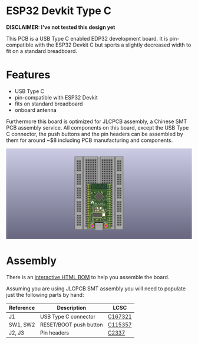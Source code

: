 ESP32 Devkit Type C
===================

**DISCLAIMER: I've not tested this design yet**

This PCB is a USB Type C enabled EDP32 development board. It is pin-compatible
with the ESP32 Devkit C but sports a slightly decreased width to fit on a
standard breadboard.

# Features

* USB Type C
* pin-compatible with ESP32 Devkit
* fits on standard breadboard
* onboard antenna

Furthermore this board is optimized for JLCPCB assembly, a Chinese SMT PCB
assembly service. All components on this board, except the USB Type C connector,
the push buttons and the pin headers can be assembled by them for around ~$8
including PCB manufacturing and components.

![Devkit on breadboard](/resources/revA_breadboard.png)

# Assembly

There is an
[interactive HTML BOM](https://tobleminer.github.io/ESP32-Devkit-Type-C/ibom.html)
to help you assemble the board.

Assuming you are using JLCPCB SMT assembly you will need to populate just the
following parts by hand:

| Reference  | Description            | LCSC                                                                                                                  |
|------------|------------------------|-----------------------------------------------------------------------------------------------------------------------|
| J1         | USB Type C connector   | [C167321](https://lcsc.com/product-detail/USB-Connectors_Jing-Extension-of-the-Electronic-Co-C167321_C167321.html)    |
| SW1, SW2   | RESET/BOOT push button | [C115357](https://lcsc.com/product-detail/USB-Connectors_Jing-Extension-of-the-Electronic-Co-C167321_C167321.html)    |
| J2, J3     | Pin headers            | [C2337](https://lcsc.com/product-detail/Pin-Header-Female-Header_BOOMELE-Boom-Precision-Elec-2-54mm-1x40P_C2337.html) |
